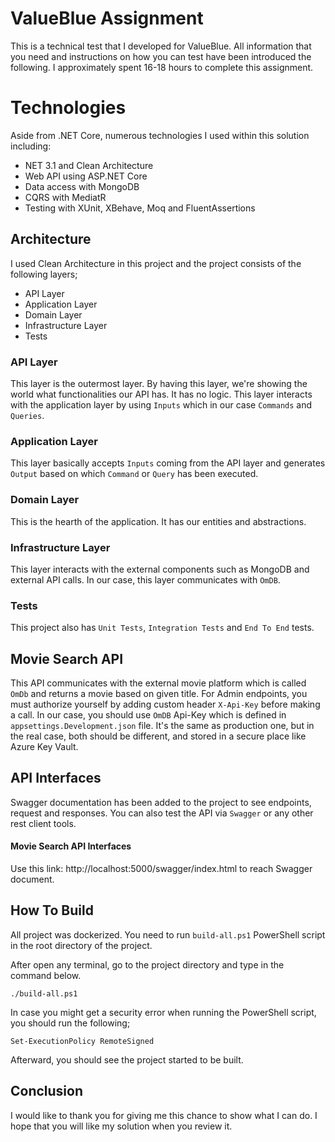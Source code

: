 ﻿# ValueBlue Assignment
This is a technical test that I developed for ValueBlue. All information that you need and instructions on how you can test have been introduced the following.
I approximately spent 16-18 hours to complete this assignment.

# Technologies
Aside from .NET Core, numerous technologies I used within this solution including:

- NET 3.1 and Clean Architecture
- Web API using ASP.NET Core
- Data access with MongoDB
- CQRS with MediatR
- Testing with XUnit, XBehave, Moq and FluentAssertions

## Architecture
I used Clean Architecture in this project and the project consists of the following layers;

- API Layer
- Application Layer
- Domain Layer
- Infrastructure Layer
- Tests

### API Layer
This layer is the outermost layer. By having this layer, we're showing the world what functionalities our API has. It has no logic. This layer interacts with the application layer by using `Inputs` which in our case `Commands` and `Queries`.

### Application Layer
This layer basically accepts `Inputs` coming from the API layer and generates `Output` based on which `Command` or `Query` has been executed.

### Domain Layer
This is the hearth of the application. It has our entities and abstractions.

### Infrastructure Layer
This layer interacts with the external components such as MongoDB and external API calls. In our case, this layer communicates with `OmDB`.

### Tests
This project also has `Unit Tests`, `Integration Tests` and `End To End` tests. 

## Movie Search API
This API communicates with the external movie platform which is called `OmDb` and returns a movie based on given title.
For Admin endpoints, you must authorize yourself by adding custom header `X-Api-Key` before making a call.
In our case, you should use `OmDB` Api-Key which is defined in `appsettings.Development.json` file.
It's the same as production one, but in the real case, both should be different, and stored in a secure place like Azure Key Vault. 

## API Interfaces
Swagger documentation has been added to the project to see endpoints, request and responses. You can also test the API via `Swagger` or any other rest client tools.

#### Movie Search API Interfaces
Use this link: http://localhost:5000/swagger/index.html to reach Swagger document.

## How To Build
All project was dockerized. You need to run `build-all.ps1` PowerShell script in the root directory of the project.

After open any terminal, go to the project directory and type in the command below.

`./build-all.ps1`

In case you might get a security error when running the PowerShell script, you should run the following;

`Set-ExecutionPolicy RemoteSigned`

Afterward, you should see the project started to be built.

## Conclusion
I would like to thank you for giving me this chance to show what I can do. I hope that you will like my solution when you review it.

